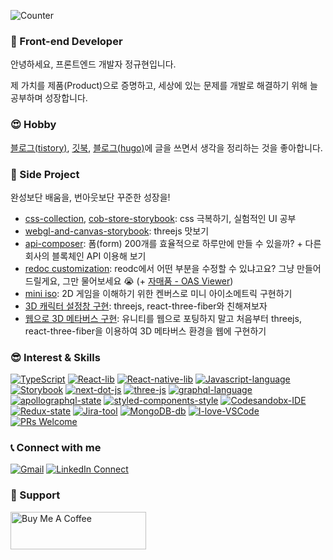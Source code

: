 ![Counter](https://visitor-badge.glitch.me/badge?page_id=JungKyuHyun.visitor-badge)

### 👋  Front-end Developer 

안녕하세요, 프론트엔드 개발자 정규현입니다.

제 가치를 제품(Product)으로 증명하고, 세상에 있는 문제를 개발로 해결하기 위해 늘 공부하며 성장합니다.


### 😍  Hobby 

[블로그(tistory)](https://code-masterjung.tistory.com), [깃북](https://ajdkfl6445.gitbook.io/study/), [블로그(hugo)](https://jungkyuhyun.github.io/)에 글을 쓰면서 생각을 정리하는 것을 좋아합니다. <br />

### 🎠 Side Project

완성보단 배움을, 번아웃보단 꾸준한 성장을!

- [css-collection](https://css-collection-git-main-jungkyuhyun.vercel.app/), [cob-store-storybook](https://cob-store-storybook.vercel.app): css 극복하기, 실험적인 UI 공부
- [webgl-and-canvas-storybook](https://webgl-and-canvas-storybook.vercel.app/?path=/story/welcome--page): threejs 맛보기
- [api-composer](https://api-composer-4w09vdjg1-jungkyuhyun.vercel.app): 폼(form) 200개를 효율적으로 하루만에 만들 수 있을까? + 다른 회사의 블록체인 API 이용해 보기
- [redoc customization](https://redoc-customization.vercel.app/?path=/story/introduction--page): reodc에서 어떤 부분을 수정할 수 있냐고요? 그냥 만들어 드릴게요, 그만 물어보세요 😭 (+ [자매품 - OAS Viewer](https://cob-store-online-swagger-viewer.vercel.app))
- [mini iso](https://cob-store-a78aostmr-jungkyuhyun.vercel.app/): 2D 게임을 이해하기 위한 켄버스로 미니 아이소메트릭 구현하기
- [3D 캐릭터 설정창 구현](https://thriving-gumption-a4c19a.netlify.app/wolf): threejs, react-three-fiber와 친해져보자
- [웹으로 3D 메타버스 구현](https://cobtaverse.vercel.app): 유니티를 웹으로 포팅하지 말고 처음부터 threejs, react-three-fiber을 이용하여 3D 메타버스 환경을 웹에 구현하기

### 😎  Interest & Skills 

[![TypeScript](https://img.shields.io/badge/TypeScript-language-007ACC.svg?logo=typescript)](https://www.typescriptlang.org/)
[![React-lib](https://img.shields.io/badge/React%20and%20hooks-web-61DAFB.svg?logo=react)](https://reactjs.org/)
[![React-native-lib](https://img.shields.io/badge/React%20Native-mobile-61DAFB.svg?logo=react)](https://reactnative.dev/)
[![Javascript-language](https://img.shields.io/badge/Javascript-language-F7DF1E.svg?logo=javascript)](https://www.ecma-international.org/publications/standards/Ecma-262.htm)
[![Storybook](https://img.shields.io/badge/storybook-ui-ff4785.svg?logo=storybook)](https://storybook.js.org/)
[![next-dot-js](https://img.shields.io/badge/nextjs-ssr-000000.svg?logo=vercel)](https://nextjs.org/)
[![three-js](https://img.shields.io/badge/threejs-webgl-000000.svg?logo=webgl)](https://threejs.org/)
[![graphql-language](https://img.shields.io/badge/graphql-language-E10098.svg?logo=graphql)](https://graphql.org/)
[![apollographql-state](https://img.shields.io/badge/apollo-graphql-311C87.svg?logo=apollo-graphql)](https://www.apollographql.com/)
[![styled-components-style](https://img.shields.io/badge/%F0%9F%92%85%20styled--components%20and%20emotion-CssInJs-orange.svg)](https://github.com/styled-components/styled-components)
[![Codesandobx-IDE](https://img.shields.io/badge/Codesandbox-IDE-000000.svg?logo=codesandbox)](https://codesandbox.io/)
[![Redux-state](https://img.shields.io/badge/Redux-web-764ABC.svg?logo=redux)](https://redux.js.org/)
[![Jira-tool](https://img.shields.io/badge/Jira-tool-0052CC.svg?logo=jira-software)](https://www.atlassian.com/software/jira)
[![MongoDB-db](https://img.shields.io/badge/MongoDB-Database-47A248.svg?logo=mongodb)](https://www.mongodb.com/)
[![I-love-VSCode](https://img.shields.io/badge/I%20love-VSCode-007ACC.svg?logo=visual-studio-code)](https://code.visualstudio.com/)
[![PRs Welcome](https://img.shields.io/badge/PRs-welcome-181717.svg?logo=github)](https://github.com/JungKyuHyun)



### 📞  Connect with me  

[![Gmail](https://img.shields.io/badge/%20-Send%20Mail-black?color=14171A&labelColor=ef5350&logo=gmail&logoColor=ffffff)](mailto:ajdkfl6445@gmail.com) 
[![LinkedIn Connect](https://img.shields.io/badge/%20-LinkedIn-black?color=14171A&labelColor=0077b5&logo=linkedin&logoColor=ffffff)](https://www.linkedin.com/in/kyu-hyun/)

### 🤝 Support

<a href="https://www.buymeacoffee.com/kyuhyu" target="_blank"><img src="https://cdn.buymeacoffee.com/buttons/v2/default-yellow.png" alt="Buy Me A Coffee" style="height: 60px !important;width: 217px !important;" ></a>

